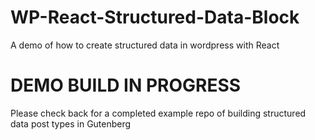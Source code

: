 # WP-React-Structured-Data-Block
A demo of how to create structured data in wordpress with React

# DEMO BUILD IN PROGRESS 
Please check back for a completed example repo of building structured data post types in Gutenberg
